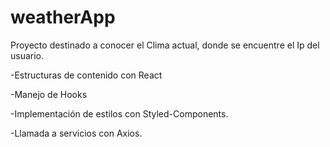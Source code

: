 # weatherApp
Proyecto destinado a conocer el Clima actual, donde se encuentre el Ip del usuario. 

-Estructuras de contenido con React

-Manejo de Hooks

-Implementación de estilos con Styled-Components.

-Llamada a servicios con Axios.

